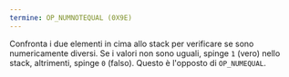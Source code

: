 ```yaml
---
termine: OP_NUMNOTEQUAL (0X9E)
---
```


Confronta i due elementi in cima allo stack per verificare se sono numericamente diversi. Se i valori non sono uguali, spinge `1` (vero) nello stack, altrimenti, spinge `0` (falso). Questo è l'opposto di `OP_NUMEQUAL`.